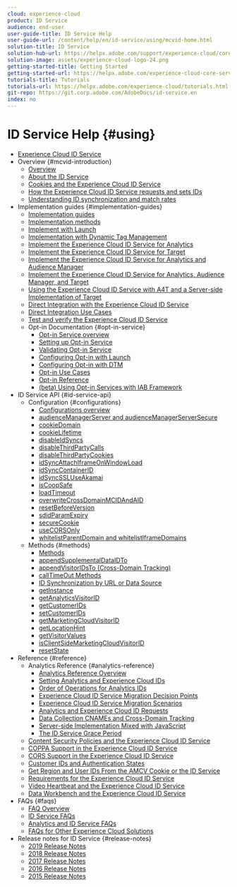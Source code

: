 ```yaml
---
cloud: experience-cloud
product: ID Service
audience: end-user
user-guide-title: ID Service Help
user-guide-url: /content/help/en/id-service/using/mcvid-home.html
solution-title: ID Service
solution-hub-url: https://helpx.adobe.com/support/experience-cloud/core-services.html
solution-image: assets/experience-cloud-logo-24.png
getting-started-title: Getting Started
getting-started-url: https://helpx.adobe.com/experience-cloud-core-services/get-started.html
tutorials-title: Tutorials
tutorials-url: https://helpx.adobe.com/experience-cloud/tutorials.html
git-repo: https://git.corp.adobe.com/AdobeDocs/id-service.en
index: no
---
```


# ID Service Help {#using}

+ [Experience Cloud ID Service](mcvid-home.md)
+ Overview {#mcvid-introduction}
   + [Overview](mcvid-introduction/mcvid-overview.md)
   + [About the ID Service](mcvid-introduction/mcvid-about-id-service.md)
   + [Cookies and the Experience Cloud ID Service](mcvid-introduction/mcvid-cookies.md)
   + [How the Experience Cloud ID Service requests and sets IDs](mcvid-introduction/mcvid-id-request.md)
   + [Understanding ID synchronization and match rates](mcvid-introduction/mcvid-match-rates.md)
+ Implementation guides {#implementation-guides}
   + [Implementation guides](mcvid-implementation-guides/mcvid-implementation-guides.md)
   + [Implementation methods](mcvid-implementation-guides/mcvid-implementation-methods.md)
   + [Implement with Launch](mcvid-implementation-guides/ecid-implement-with-launch.md)
   + [Implementation with Dynamic Tag Management](mcvid-implementation-guides/mcvid-standard.md)
   + [Implement the Experience Cloud ID Service for Analytics](mcvid-implementation-guides/mcvid-setup-analytics.md)
   + [Implement the Experience Cloud ID Service for Target](mcvid-implementation-guides/mcvid-setup-target.md)
   + [Implement the Experience Cloud ID Service for Analytics and Audience Manager](mcvid-implementation-guides/mcvid-setup-aam-analytics.md)
   + [Implement the Experience Cloud ID Service for Analytics, Audience Manager, and Target](mcvid-implementation-guides/mcvid-setup-aam-analytics-target.md)
   + [Using the Experience Cloud ID Service with A4T and a Server-side Implementation of Target](mcvid-implementation-guides/ecid-a4t-target.md)
   + [Direct Integration with the Experience Cloud ID Service](mcvid-implementation-guides/mcvid-direct-integration.md)
   + [Direct Integration Use Cases](mcvid-implementation-guides/mcvid-direct-integration-examples.md)
   + [Test and verify the Experience Cloud ID Service](mcvid-implementation-guides/mcvid-test-verify.md)
   + Opt-in Documentation {#opt-in-service}
      + [Opt-in Service overview](mcvid-implementation-guides/opt-in-service/mcvid-optin-overview.md)
      + [Setting up Opt-in Service](mcvid-implementation-guides/opt-in-service/getting-started.md)
      + [Validating Opt-in Service](mcvid-implementation-guides/opt-in-service/testing-optin-and-iab-plugin.md)
      + [Configuring Opt-in with Launch](mcvid-implementation-guides/opt-in-service/launch.md)
      + [Configuring Opt-in with DTM](mcvid-implementation-guides/opt-in-service/optin-dtm.md)
      + [Opt-in Use Cases](mcvid-implementation-guides/opt-in-service/use-cases.md)
      + [Opt-in Reference](mcvid-implementation-guides/opt-in-service/api.md)
      + [(beta) Using Opt-in Services with IAB Framework](mcvid-implementation-guides/opt-in-service/iab.md)
+ ID Service API {#id-service-api}
   + Configuration {#configurations}
      + [Configurations overview](mcvid-library/mcvid-function-vars/mcvid-function-vars.md)
      + [audienceManagerServer and audienceManagerServerSecure](mcvid-library/mcvid-function-vars/mcvid-subdomain-config.md)
      + [cookieDomain](mcvid-library/mcvid-function-vars/mcvid-cookiedomain.md)
      + [cookieLifetime](mcvid-library/mcvid-function-vars/mcvid-cookielifetime.md)
      + [disableIdSyncs](mcvid-library/mcvid-function-vars/mcvid-disableidsync.md)
      + [disableThirdPartyCalls](mcvid-library/mcvid-function-vars/mcvid-disablethirdpartycalls.md)
      + [disableThirdPartyCookies](mcvid-library/mcvid-function-vars/mcvid-disable-cookies.md)
      + [idSyncAttachIframeOnWindowLoad](mcvid-library/mcvid-function-vars/mcvid-idsyncattachiframeonwindowload.md)
      + [idSyncContainerID](mcvid-library/mcvid-function-vars/mcvid-idsyncontainerid.md)
      + [idSyncSSLUseAkamai](mcvid-library/mcvid-function-vars/mcvid-idsyncssluseakamai.md)
      + [isCoopSafe](mcvid-library/mcvid-function-vars/mcvid-coopsafe.md)
      + [loadTimeout](mcvid-library/mcvid-function-vars/mcvid-loadtimeout.md)
      + [overwriteCrossDomainMCIDAndAID](mcvid-library/mcvid-function-vars/mcvid-overwrite-visitor-id.md)
      + [resetBeforeVersion](mcvid-library/mcvid-function-vars/mcvid-resetbeforeversion.md)
      + [sdidParamExpiry](mcvid-library/mcvid-function-vars/mcvid-sdidparamexpiry.md)
      + [secureCookie](mcvid-library/mcvid-function-vars/mcvid-securecookie.md)
      + [useCORSOnly](mcvid-library/mcvid-function-vars/mcvid-use-cors-only.md)
      + [whitelistParentDomain and whitelistIframeDomains](mcvid-library/mcvid-function-vars/mcvid-whitelistdomain.md)
   + Methods {#methods}
      + [Methods](mcvid-library/mcvid-get-set/mcvid-get-set.md)
      + [appendSupplementalDataIDTo](mcvid-library/mcvid-get-set/mcvid-appendsupplementaldataidto.md)
      + [appendVisitorIDsTo (Cross-Domain Tracking)](mcvid-library/mcvid-get-set/mcvid-appendvisitorid.md)
      + [callTimeOut Methods](mcvid-library/mcvid-get-set/mcvid-timeout-functions.md)
      + [ID Synchronization by URL or Data Source](mcvid-library/mcvid-get-set/mcvid-idsync.md)
      + [getInstance](mcvid-library/mcvid-get-set/mcvid-getinstance.md)
      + [getAnalyticsVisitorID](mcvid-library/mcvid-get-set/mcvid-getanalyticsvisitorid.md)
      + [getCustomerIDs](mcvid-library/mcvid-get-set/mcvid-getcustomerids.md)
      + [setCustomerIDs](mcvid-library/mcvid-get-set/mcvid-setcustomerids.md)
      + [getMarketingCloudVisitorID](mcvid-library/mcvid-get-set/mcvid-getmcvid.md)
      + [getLocationHint](mcvid-library/mcvid-get-set/mcvid-getlocationhint.md)
      + [getVisitorValues](mcvid-library/mcvid-get-set/mcvid-getvisitorvalues.md)
      + [isClientSideMarketingCloudVisitorID](mcvid-library/mcvid-get-set/mcvid-client-side-id.md)
      + [resetState](mcvid-library/mcvid-get-set/mcvid-resetstate.md)
+ Reference {#reference}
   + Analytics Reference {#analytics-reference}
      + [Analytics Reference Overview](mcvid-reference/mcvid-analytics-reference/mcvid-analytics-reference.md)
      + [Setting Analytics and Experience Cloud IDs](mcvid-reference/mcvid-analytics-reference/mcvid-analytics-ids.md)
      + [Order of Operations for Analytics IDs](mcvid-reference/mcvid-analytics-reference/mcvid-analytics-order-of-operations.md)
      + [Experience Cloud ID Service Migration Decision Points](mcvid-reference/mcvid-analytics-reference/mcvid-migration-decisions.md)
      + [Experience Cloud ID Service Migration Scenarios](mcvid-reference/mcvid-analytics-reference/mcvid-migration-scenarios.md)
      + [Analytics and Experience Cloud ID Requests](mcvid-reference/mcvid-analytics-reference/mcvid-legacy-analytics.md)
      + [Data Collection CNAMEs and Cross-Domain Tracking](mcvid-reference/mcvid-analytics-reference/mcvid-cname.md)
      + [Server-side Implementation Mixed with JavaScript](mcvid-reference/mcvid-analytics-reference/mcvid-server-side.md)
      + [The ID Service Grace Period](mcvid-reference/mcvid-analytics-reference/mcvid-grace-period.md)
   + [Content Security Policies and the Experience Cloud ID Service](mcvid-reference/mcvid-csp.md)
   + [COPPA Support in the Experience Cloud ID Service](mcvid-reference/mcvid-coppa.md)
   + [CORS Support in the Experience Cloud ID Service](mcvid-reference/mcvid-cors.md)
   + [Customer IDs and Authentication States](mcvid-reference/mcvid-authenticated-state.md)
   + [Get Region and User IDs From the AMCV Cookie or the ID Service](mcvid-reference/mcvid-regions.md)
   + [Requirements for the Experience Cloud ID Service](mcvid-reference/mcvid-requirements.md)
   + [Video Heartbeat and the Experience Cloud ID Service](mcvid-reference/mcvid-heartbeat.md)
   + [Data Workbench and the Experience Cloud ID Service](mcvid-reference/mcvid-dwb.md)
+ FAQs {#faqs}
   + [FAQ Overview](mcvid-faq-intro/mcvid-faq-intro.md)
   + [ID Service FAQs](mcvid-faq-intro/mcvid-faq.md)
   + [Analytics and ID Service FAQs](mcvid-faq-intro/mcvid-analytics-faq.md)
   + [FAQs for Other Experience Cloud Solutions](mcvid-faq-intro/mcvid-other-faq.md)
+ Release notes for ID Service {#release-notes}
   + [2019 Release Notes](mcvid-release-notes/mcvid-release-notes.md)
   + [2018 Release Notes](mcvid-release-notes/mcvid-notes-2018.md)
   + [2017 Release Notes](mcvid-release-notes/mcvid-notes-2017.md)
   + [2016 Release Notes](mcvid-release-notes/mcvid-notes-2016.md)
   + [2015 Release Notes](mcvid-release-notes/mcvid-notes-2015.md)
